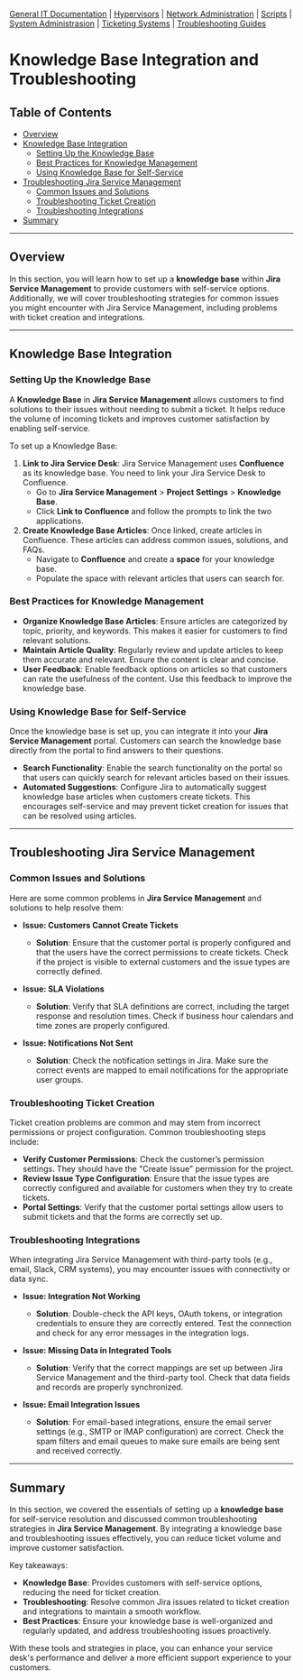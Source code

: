 [General IT Documentation](/README.md) | [Hypervisors](/Hypervisors/README.md) | [Network Administration](/Network%20Administration/Network%20Configuration%20Basics.md) | [Scripts](/Scripts/README.md) | [System Administrasion](/System%20Administration/README.md) | [Ticketing Systems](../README.md) | [Troubleshooting Guides](/Troubleshooting%20Guides/IT%20Troubleshooting%20Documentation.md)
# Knowledge Base Integration and Troubleshooting

## Table of Contents
- [Overview](#overview)
- [Knowledge Base Integration](#knowledge-base-integration)
  - [Setting Up the Knowledge Base](#setting-up-the-knowledge-base)
  - [Best Practices for Knowledge Management](#best-practices-for-knowledge-management)
  - [Using Knowledge Base for Self-Service](#using-knowledge-base-for-self-service)
- [Troubleshooting Jira Service Management](#troubleshooting-jira-service-management)
  - [Common Issues and Solutions](#common-issues-and-solutions)
  - [Troubleshooting Ticket Creation](#troubleshooting-ticket-creation)
  - [Troubleshooting Integrations](#troubleshooting-integrations)
- [Summary](#summary)

---

## Overview

In this section, you will learn how to set up a **knowledge base** within **Jira Service Management** to provide customers with self-service options. Additionally, we will cover troubleshooting strategies for common issues you might encounter with Jira Service Management, including problems with ticket creation and integrations.

---

## Knowledge Base Integration

### Setting Up the Knowledge Base

A **Knowledge Base** in **Jira Service Management** allows customers to find solutions to their issues without needing to submit a ticket. It helps reduce the volume of incoming tickets and improves customer satisfaction by enabling self-service.

To set up a Knowledge Base:

1. **Link to Jira Service Desk**: Jira Service Management uses **Confluence** as its knowledge base. You need to link your Jira Service Desk to Confluence.
   - Go to **Jira Service Management** > **Project Settings** > **Knowledge Base**.
   - Click **Link to Confluence** and follow the prompts to link the two applications.
2. **Create Knowledge Base Articles**: Once linked, create articles in Confluence. These articles can address common issues, solutions, and FAQs.
   - Navigate to **Confluence** and create a **space** for your knowledge base.
   - Populate the space with relevant articles that users can search for.

### Best Practices for Knowledge Management

- **Organize Knowledge Base Articles**: Ensure articles are categorized by topic, priority, and keywords. This makes it easier for customers to find relevant solutions.
- **Maintain Article Quality**: Regularly review and update articles to keep them accurate and relevant. Ensure the content is clear and concise.
- **User Feedback**: Enable feedback options on articles so that customers can rate the usefulness of the content. Use this feedback to improve the knowledge base.

### Using Knowledge Base for Self-Service

Once the knowledge base is set up, you can integrate it into your **Jira Service Management** portal. Customers can search the knowledge base directly from the portal to find answers to their questions.

- **Search Functionality**: Enable the search functionality on the portal so that users can quickly search for relevant articles based on their issues.
- **Automated Suggestions**: Configure Jira to automatically suggest knowledge base articles when customers create tickets. This encourages self-service and may prevent ticket creation for issues that can be resolved using articles.

---

## Troubleshooting Jira Service Management

### Common Issues and Solutions

Here are some common problems in **Jira Service Management** and solutions to help resolve them:

- **Issue: Customers Cannot Create Tickets**
  - **Solution**: Ensure that the customer portal is properly configured and that the users have the correct permissions to create tickets. Check if the project is visible to external customers and the issue types are correctly defined.

- **Issue: SLA Violations**
  - **Solution**: Verify that SLA definitions are correct, including the target response and resolution times. Check if business hour calendars and time zones are properly configured.

- **Issue: Notifications Not Sent**
  - **Solution**: Check the notification settings in Jira. Make sure the correct events are mapped to email notifications for the appropriate user groups.

### Troubleshooting Ticket Creation

Ticket creation problems are common and may stem from incorrect permissions or project configuration. Common troubleshooting steps include:

- **Verify Customer Permissions**: Check the customer’s permission settings. They should have the "Create Issue" permission for the project.
- **Review Issue Type Configuration**: Ensure that the issue types are correctly configured and available for customers when they try to create tickets.
- **Portal Settings**: Verify that the customer portal settings allow users to submit tickets and that the forms are correctly set up.

### Troubleshooting Integrations

When integrating Jira Service Management with third-party tools (e.g., email, Slack, CRM systems), you may encounter issues with connectivity or data sync.

- **Issue: Integration Not Working**
  - **Solution**: Double-check the API keys, OAuth tokens, or integration credentials to ensure they are correctly entered. Test the connection and check for any error messages in the integration logs.
  
- **Issue: Missing Data in Integrated Tools**
  - **Solution**: Verify that the correct mappings are set up between Jira Service Management and the third-party tool. Check that data fields and records are properly synchronized.
  
- **Issue: Email Integration Issues**
  - **Solution**: For email-based integrations, ensure the email server settings (e.g., SMTP or IMAP configuration) are correct. Check the spam filters and email queues to make sure emails are being sent and received correctly.

---

## Summary

In this section, we covered the essentials of setting up a **knowledge base** for self-service resolution and discussed common troubleshooting strategies in **Jira Service Management**. By integrating a knowledge base and troubleshooting issues effectively, you can reduce ticket volume and improve customer satisfaction.

Key takeaways:
- **Knowledge Base**: Provides customers with self-service options, reducing the need for ticket creation.
- **Troubleshooting**: Resolve common Jira issues related to ticket creation and integrations to maintain a smooth workflow.
- **Best Practices**: Ensure your knowledge base is well-organized and regularly updated, and address troubleshooting issues proactively.

With these tools and strategies in place, you can enhance your service desk's performance and deliver a more efficient support experience to your customers.
